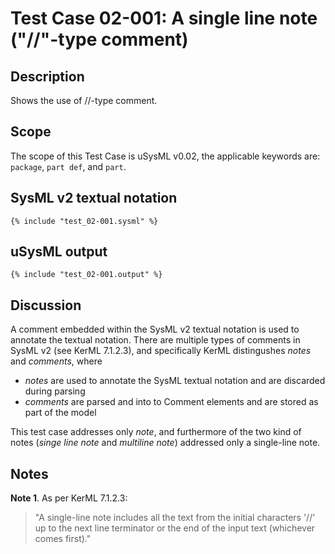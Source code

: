 # Test Case 02-001: A single line note ("//"-type comment)


## Description

Shows the use of //-type comment.


## Scope

The scope of this Test Case is uSysML v0.02, the applicable keywords
are: `package`, `part def`, and `part`.


## SysML v2 textual notation

```sysml
{% include "test_02-001.sysml" %}
```


## uSysML output

```
{% include "test_02-001.output" %}
```


## Discussion

A comment embedded within the SysML v2 textual notation is used to
annotate the textual notation. There are multiple types of comments
in SysML v2 (see KerML 7.1.2.3), and specifically KerML distingushes
*notes* and *comments*, where

* *notes* are used to annotate the SysML textual notation and are
discarded during parsing
* *comments* are parsed and into to Comment elements and are stored
as part of the model

This test case addresses only *note*, and furthermore of the two
kind of notes (*singe line note* and *multiline note*) addressed
only a single-line note.


## Notes

**Note 1**. As per KerML 7.1.2.3:

>"A single-line note includes all the text from the initial
>characters '//' up to the next line terminator or the end
>of the input text (whichever comes first)."

